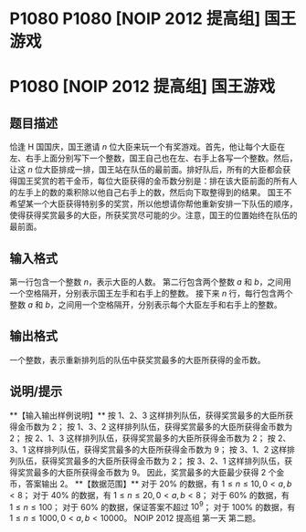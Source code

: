# P1080 P1080 [NOIP 2012 提高组] 国王游戏

# P1080 [NOIP 2012 提高组] 国王游戏

## 题目描述

恰逢 H 国国庆，国王邀请 $n$ 位大臣来玩一个有奖游戏。首先，他让每个大臣在左、右手上面分别写下一个整数，国王自己也在左、右手上各写一个整数。然后，让这 $n$ 位大臣排成一排，国王站在队伍的最前面。排好队后，所有的大臣都会获得国王奖赏的若干金币，每位大臣获得的金币数分别是：排在该大臣前面的所有人的左手上的数的乘积除以他自己右手上的数，然后向下取整得到的结果。
国王不希望某一个大臣获得特别多的奖赏，所以他想请你帮他重新安排一下队伍的顺序，使得获得奖赏最多的大臣，所获奖赏尽可能的少。注意，国王的位置始终在队伍的最前面。

## 输入格式

第一行包含一个整数 $n$，表示大臣的人数。
第二行包含两个整数 $a$ 和 $b$，之间用一个空格隔开，分别表示国王左手和右手上的整数。
接下来 $n$ 行，每行包含两个整数 $a$ 和 $b$，之间用一个空格隔开，分别表示每个大臣左手和右手上的整数。

## 输出格式

一个整数，表示重新排列后的队伍中获奖赏最多的大臣所获得的金币数。

## 说明/提示

\*\*【输入输出样例说明】\*\*
按 $1$、$2$、$3$ 这样排列队伍，获得奖赏最多的大臣所获得金币数为 $2$；
按 $1$、$3$、$2$ 这样排列队伍，获得奖赏最多的大臣所获得金币数为 $2$；
按 $2$、$1$、$3$ 这样排列队伍，获得奖赏最多的大臣所获得金币数为 $2$；
按 $2$、$3$、$1$ 这样排列队伍，获得奖赏最多的大臣所获得金币数为 $9$；
按 $3$、$1$、$2$ 这样排列队伍，获得奖赏最多的大臣所获得金币数为 $2$；
按 $3$、$2$、$1$ 这样排列队伍，获得奖赏最多的大臣所获得金币数为 $9$。
因此，奖赏最多的大臣最少获得 $2$ 个金币，答案输出 $2$。
\*\*【数据范围】\*\*
对于 $20\%$ 的数据，有 $1 \le n \le 10,0 < a,b < 8$；
对于 $40\%$ 的数据，有 $1 \le n \le 20,0 < a,b < 8$；
对于 $60\%$ 的数据，有 $1 \le n \le 100$；
对于 $60\%$ 的数据，保证答案不超过 $10^9$；
对于 $100\%$ 的数据，有 $1 \le n \le 1000,0 < a,b < 10000$。
NOIP 2012 提高组 第一天 第二题。
